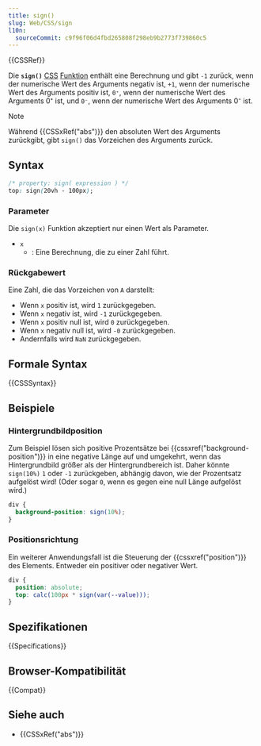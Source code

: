 ```yaml
---
title: sign()
slug: Web/CSS/sign
l10n:
  sourceCommit: c9f96f06d4fbd265808f298eb9b2773f739860c5
---
```


{{CSSRef}}

Die **`sign()`** [CSS](/de/docs/Web/CSS) [Funktion](/de/docs/Web/CSS/CSS_Functions) enthält eine Berechnung und gibt `-1` zurück, wenn der numerische Wert des Arguments negativ ist, `+1`, wenn der numerische Wert des Arguments positiv ist, `0⁺`, wenn der numerische Wert des Arguments 0⁺ ist, und `0⁻`, wenn der numerische Wert des Arguments 0⁻ ist.

> [!NOTE]
> Während {{CSSxRef("abs")}} den absoluten Wert des Arguments zurückgibt, gibt `sign()` das Vorzeichen des Arguments zurück.

## Syntax

```css
/* property: sign( expression ) */
top: sign(20vh - 100px);
```

### Parameter

Die `sign(x)` Funktion akzeptiert nur einen Wert als Parameter.

- `x`
  - : Eine Berechnung, die zu einer Zahl führt.

### Rückgabewert

Eine Zahl, die das Vorzeichen von `A` darstellt:

- Wenn `x` positiv ist, wird `1` zurückgegeben.
- Wenn `x` negativ ist, wird `-1` zurückgegeben.
- Wenn `x` positiv null ist, wird `0` zurückgegeben.
- Wenn `x` negativ null ist, wird `-0` zurückgegeben.
- Andernfalls wird `NaN` zurückgegeben.

## Formale Syntax

{{CSSSyntax}}

## Beispiele

### Hintergrundbildposition

Zum Beispiel lösen sich positive Prozentsätze bei {{cssxref("background-position")}} in eine negative Länge auf und umgekehrt, wenn das Hintergrundbild größer als der Hintergrundbereich ist. Daher könnte `sign(10%)` `1` oder `-1` zurückgeben, abhängig davon, wie der Prozentsatz aufgelöst wird! (Oder sogar `0`, wenn es gegen eine null Länge aufgelöst wird.)

```css
div {
  background-position: sign(10%);
}
```

### Positionsrichtung

Ein weiterer Anwendungsfall ist die Steuerung der {{cssxref("position")}} des Elements. Entweder ein positiver oder negativer Wert.

```css
div {
  position: absolute;
  top: calc(100px * sign(var(--value)));
}
```

## Spezifikationen

{{Specifications}}

## Browser-Kompatibilität

{{Compat}}

## Siehe auch

- {{CSSxRef("abs")}}
